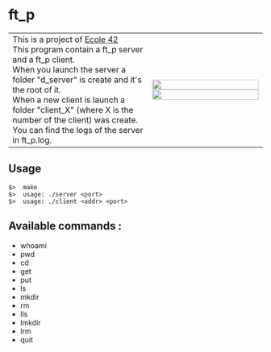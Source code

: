 # ft_p

<table border="0">
   <tr>
      <td border="0">
         This is a project of <a href="https://42.fr" target="_blank" >Ecole 42</a><br />
         This program contain a ft_p server and a ft_p client.<br />
         When you launch the server a folder "d_server" is create and it's the root of it.<br />
         When a new client is launch a folder "client_X" (where X is the number of the client) was create.<br />
         You can find the logs of the server in ft_p.log.
      </td>
      <td width="45%" border="0">
         <img src="http://i.imgur.com/Y27XA3B.png?1" width="100%" /><br />
         <img src="http://i.imgur.com/QxdpRzu.png?1" width="100%" />
      </td>
   </tr>
</table>

## Usage
	$>  make
	$>  usage: ./server <port>
	$>  usage: ./client <addr> <port>

## Available commands :

   * whoami
   * pwd
   * cd
   * get
   * put
   * ls
   * mkdir
   * rm
   * lls
   * lmkdir
   * lrm
   * quit